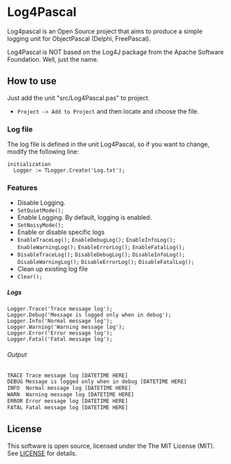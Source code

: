 # Log4Pascal

Log4pascal is an Open Source project that aims to produce a simple logging unit for ObjectPascal (Delphi, FreePascal).

Log4Pascal is NOT based on the Log4J package from the Apache Software Foundation. Well, just the name.

## How to use

Just add the unit "src/Log4Pascal.pas" to project.
  - ``Project -> Add to Project`` and then locate and choose the file.

### Log file

The log file is defined in the unit Log4Pascal, so if you want to change, modify the following line:

```delphi
initialization
  Logger := TLogger.Create('Log.txt');
```

### Features

 - Disable Logging.
  - `SetQuietMode();`
 - Enable Logging. By default, logging is enabled.
  - `SetNoisyMode();`
 - Enable or disable specific logs
  - `EnableTraceLog();` `EnableDebugLog();` `EnableInfoLog();` `EnableWarningLog();` `EnableErrorLog();` `EnableFatalLog();`
  - `DisableTraceLog();` `DisableDebugLog();` `DisableInfoLog();` `DisableWarningLog();` `DisableErrorLog();` `DisableFatalLog();`
 - Clean up existing log file
  - `Clear();`

##### Logs

```delphi
Logger.Trace('Trace message log');
Logger.Debug('Message is logged only when in debug');
Logger.Info('Normal message log');
Logger.Warning('Warning message log');
Logger.Error('Error message log');
Logger.Fatal('Fatal message log');
```

###### Output

```txt
TRACE Trace message log [DATETIME HERE]
DEBUG Message is logged only when in debug [DATETIME HERE]
INFO  Normal message log [DATETIME HERE]
WARN  Warning message log [DATETIME HERE]
ERROR Error message log [DATETIME HERE]
FATAL Fatal message log [DATETIME HERE]
```

## License

This software is open source, licensed under the The MIT License (MIT). See [LICENSE](https://github.com/martinusso/log4pascal/blob/master/LICENSE) for details.
